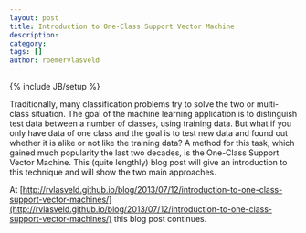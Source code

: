 ```yaml
---
layout: post
title: Introduction to One-Class Support Vector Machine
description: 
category: 
tags: []
author: roemervlasveld
---
```

{% include JB/setup %}

Traditionally, many classification problems try to solve the two or multi-
class situation. The goal of the machine learning application is to
distinguish test data between a number of classes, using training data. But
what if you only have data of one class and the goal is to test new data and
found out whether it is alike or not like the training data? A method for this
task, which gained much popularity the last two decades, is the One-Class
Support Vector Machine. This (quite lengthly) blog post will give an
introduction to this technique and will show the two main approaches.

At [http://rvlasveld.github.io/blog/2013/07/12/introduction-to-one-class-support-vector-machines/](http://rvlasveld.github.io/blog/2013/07/12/introduction-to-one-class-support-vector-machines/) this blog post continues.


